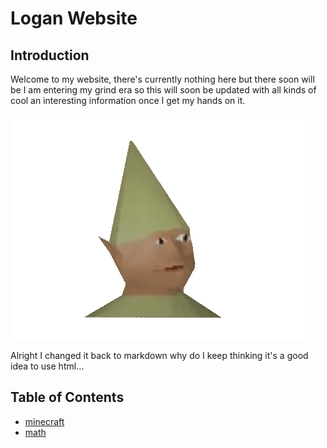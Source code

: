 # Logan Website
## Introduction

Welcome to my website, there's currently nothing here but there soon will
be I am entering my grind era so this will soon be updated with all kinds
of cool an interesting information once I get my hands on it.

![](./assets/talking_head.gif)

Alright I changed it back to markdown why do I keep thinking it's a good idea to
use html...

## Table of Contents

- [minecraft](./minecraft/minecraft.md)
- [math](./math/math.md)